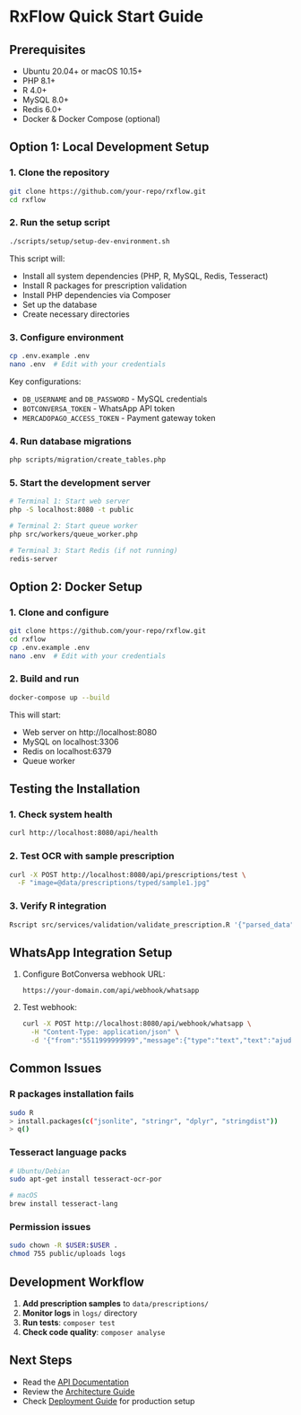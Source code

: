 # RxFlow Quick Start Guide

## Prerequisites

- Ubuntu 20.04+ or macOS 10.15+
- PHP 8.1+
- R 4.0+
- MySQL 8.0+
- Redis 6.0+
- Docker & Docker Compose (optional)

## Option 1: Local Development Setup

### 1. Clone the repository
```bash
git clone https://github.com/your-repo/rxflow.git
cd rxflow
```

### 2. Run the setup script
```bash
./scripts/setup/setup-dev-environment.sh
```

This script will:
- Install all system dependencies (PHP, R, MySQL, Redis, Tesseract)
- Install R packages for prescription validation
- Install PHP dependencies via Composer
- Set up the database
- Create necessary directories

### 3. Configure environment
```bash
cp .env.example .env
nano .env  # Edit with your credentials
```

Key configurations:
- `DB_USERNAME` and `DB_PASSWORD` - MySQL credentials
- `BOTCONVERSA_TOKEN` - WhatsApp API token
- `MERCADOPAGO_ACCESS_TOKEN` - Payment gateway token

### 4. Run database migrations
```bash
php scripts/migration/create_tables.php
```

### 5. Start the development server
```bash
# Terminal 1: Start web server
php -S localhost:8080 -t public

# Terminal 2: Start queue worker
php src/workers/queue_worker.php

# Terminal 3: Start Redis (if not running)
redis-server
```

## Option 2: Docker Setup

### 1. Clone and configure
```bash
git clone https://github.com/your-repo/rxflow.git
cd rxflow
cp .env.example .env
nano .env  # Edit with your credentials
```

### 2. Build and run
```bash
docker-compose up --build
```

This will start:
- Web server on http://localhost:8080
- MySQL on localhost:3306
- Redis on localhost:6379
- Queue worker

## Testing the Installation

### 1. Check system health
```bash
curl http://localhost:8080/api/health
```

### 2. Test OCR with sample prescription
```bash
curl -X POST http://localhost:8080/api/prescriptions/test \
  -F "image=@data/prescriptions/typed/sample1.jpg"
```

### 3. Verify R integration
```bash
Rscript src/services/validation/validate_prescription.R '{"parsed_data":{"patient_name":"Test"},"confidence":0.9}'
```

## WhatsApp Integration Setup

1. Configure BotConversa webhook URL:
   ```
   https://your-domain.com/api/webhook/whatsapp
   ```

2. Test webhook:
   ```bash
   curl -X POST http://localhost:8080/api/webhook/whatsapp \
     -H "Content-Type: application/json" \
     -d '{"from":"5511999999999","message":{"type":"text","text":"ajuda"}}'
   ```

## Common Issues

### R packages installation fails
```bash
sudo R
> install.packages(c("jsonlite", "stringr", "dplyr", "stringdist"))
> q()
```

### Tesseract language packs
```bash
# Ubuntu/Debian
sudo apt-get install tesseract-ocr-por

# macOS
brew install tesseract-lang
```

### Permission issues
```bash
sudo chown -R $USER:$USER .
chmod 755 public/uploads logs
```

## Development Workflow

1. **Add prescription samples** to `data/prescriptions/`
2. **Monitor logs** in `logs/` directory
3. **Run tests**: `composer test`
4. **Check code quality**: `composer analyse`

## Next Steps

- Read the [API Documentation](docs/API_DOCUMENTATION.md)
- Review the [Architecture Guide](docs/ARCHITECTURE.md)
- Check [Deployment Guide](docs/DEPLOYMENT.md) for production setup